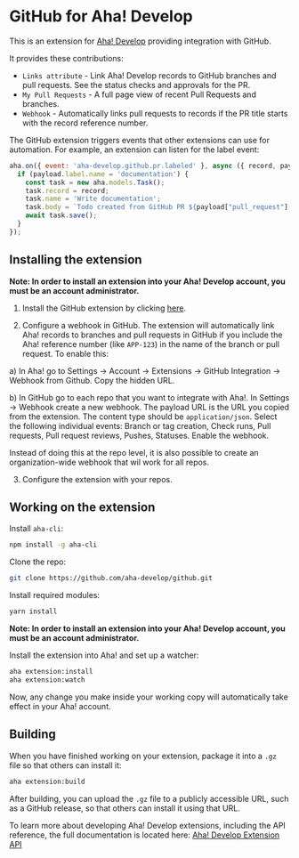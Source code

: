 # GitHub for Aha! Develop

This is an extension for [Aha! Develop](https://www.aha.io/develop) providing integration with GitHub.

It provides these contributions:

- `Links attribute` - Link Aha! Develop records to GitHub branches and pull requests. See the status checks and approvals for the PR.
- `My Pull Requests` - A full page view of recent Pull Requests and branches.
- `Webhook` - Automatically links pull requests to records if the PR title starts with the record reference number.

The GitHub extension triggers events that other extensions can use for automation. For example, an extension can listen for the label event:

```js
aha.on({ event: 'aha-develop.github.pr.labeled' }, async ({ record, payload }) => {
  if (payload.label.name = 'documentation') {
    const task = new aha.models.Task();
    task.record = record;
    task.name = 'Write documentation';
    task.body = `Todo created from GitHub PR ${payload["pull_request"]["html_url"]}`;
    await task.save();
  }
});
```

## Installing the extension

**Note: In order to install an extension into your Aha! Develop account, you must be an account administrator.**

1. Install the GitHub extension by clicking [here](https://secure.aha.io/settings/account/extensions/install?url=https%3A%2F%2Fsecure.aha.io%2Fextensions%2Faha-develop.github.gz).

2. Configure a webhook in GitHub. The extension will automatically link Aha! records to branches and pull requests in GitHub if you include the Aha! reference number (like `APP-123`) in the name of the branch or pull request. To enable this:

a) In Aha! go to Settings -> Account -> Extensions -> GitHub Integration -> Webhook from Github. Copy the hidden URL.

b) In GitHub go to each repo that you want to integrate with Aha!. In Settings -> Webhook create a new webhook. The payload URL is the URL you copied from the extension. The content type should be `application/json`. Select the following individual events: Branch or tag creation, Check runs, Pull requests, Pull request reviews, Pushes, Statuses. Enable the webhook.

Instead of doing this at the repo level, it is also possible to create an organization-wide webhook that wil work for all repos.

3. Configure the extension with your repos. 

## Working on the extension

Install `aha-cli`:

```sh
npm install -g aha-cli
```

Clone the repo:

```sh
git clone https://github.com/aha-develop/github.git
```

Install required modules:

```sh
yarn install
```

**Note: In order to install an extension into your Aha! Develop account, you must be an account administrator.**

Install the extension into Aha! and set up a watcher:

```sh
aha extension:install
aha extension:watch
```

Now, any change you make inside your working copy will automatically take effect in your Aha! account.

## Building

When you have finished working on your extension, package it into a `.gz` file so that others can install it:

```sh
aha extension:build
```

After building, you can upload the `.gz` file to a publicly accessible URL, such as a GitHub release, so that others can install it using that URL.

To learn more about developing Aha! Develop extensions, including the API reference, the full documentation is located here: [Aha! Develop Extension API](https://www.aha.io/support/develop/extensions)
